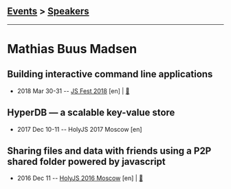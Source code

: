 ## [Events](../README.md) > [Speakers](../speakers.md)
---

# Mathias Buus Madsen

## Building interactive command line applications
- 2018 Mar 30-31 -- [JS Fest 2018](https://www.youtube.com/watch?v=p6xdsBmPWGw) [en] | [:notebook:](https://mafintosh.github.io/jsfest-ua-2018/#0)  
## HyperDB — a scalable key-value store
- 2017 Dec 10-11 -- HolyJS 2017 Moscow [en]   
## Sharing files and data with friends using a P2P shared folder powered by javascript
- 2016 Dec 11 -- [HolyJS 2016 Moscow](https://www.youtube.com/watch?v=7tf14VpeHlE) [en] | [:notebook:](https://assets.contentful.com/nn534z2fqr9f/1oAMAU2BducsGEkOaKsSE2/7d9bfb0d05d01e113716dbe393d6f31c/slides.pdf)  
